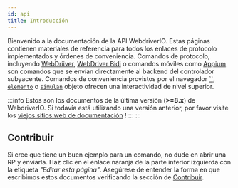 ```yaml
---
id: api
title: Introducción
---
```


Bienvenido a la documentación de la API WebdriverIO. Estas páginas contienen materiales de referencia para todos los enlaces de protocolo implementados y órdenes de conveniencia. Comandos de protocolo, incluyendo [WebDriiver](/docs/api/webdriver), [WebDriver Bidi](/docs/api/webdriverBidi) o comandos móviles como [Appium](http://appium.io) son comandos que se envían directamente al backend del controlador subyacente. Comandos de conveniencia provistos por el navegador [``](/docs/api/browser), [`elemento`](/docs/api/element) o [`simulan`](/docs/api/mock) objeto ofrecen una interactividad de nivel superior.

:::info
Estos son los documentos de la última versión (__>=8.x__) de WebdriverIO. Si todavía está utilizando una versión anterior, por favor visite los [viejos sitios web de documentación](/versions) !
:::
:::

## Contribuir

Si cree que tiene un buen ejemplo para un comando, no dude en abrir una RP y enviarla. Haz clic en el enlace naranja de la parte inferior izquierda con la etiqueta _"Editar esta página"_. Asegúrese de entender la forma en que escribimos estos documentos verificando la sección de [Contribuir](https://github.com/webdriverio/webdriverio/blob/main/CONTRIBUTING.md).
